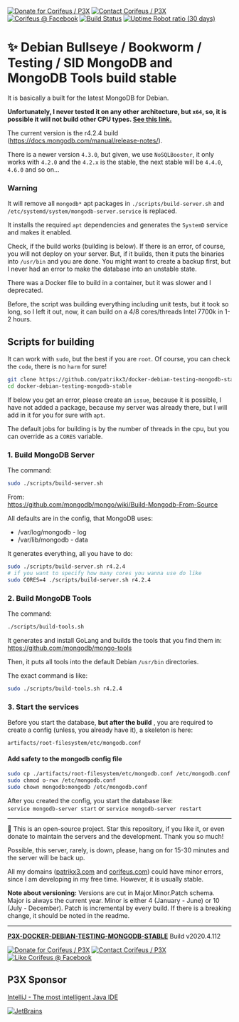 [//]: #@corifeus-header

 

[![Donate for Corifeus / P3X](https://img.shields.io/badge/Donate-Corifeus-003087.svg)](https://paypal.me/patrikx3) [![Contact Corifeus / P3X](https://img.shields.io/badge/Contact-P3X-ff9900.svg)](https://www.patrikx3.com/en/front/contact) [![Corifeus @ Facebook](https://img.shields.io/badge/Facebook-Corifeus-3b5998.svg)](https://www.facebook.com/corifeus.software)   [![Build Status](https://travis-ci.com/patrikx3/docker-debian-testing-mongodb-stable.svg?branch=master)](https://travis-ci.com/patrikx3/docker-debian-testing-mongodb-stable) [![Uptime Robot ratio (30 days)](https://img.shields.io/uptimerobot/ratio/m780749701-41bcade28c1ea8154eda7cca.svg)](https://uptimerobot.patrikx3.com/)

# ✨ Debian Bullseye / Bookworm / Testing / SID MongoDB and MongoDB Tools build stable 


                        
[//]: #@corifeus-header:end

It is basically a built for the latest MongoDB for Debian.
  
**Unfortunately, I never tested it on any other architecture, but `x64`, so, it is possible it will not build other CPU types. [See this link.](https://docs.mongodb.com/manual/installation/#mongodb-supported-platforms)**
  
The current version is the r4.2.4 build (https://docs.mongodb.com/manual/release-notes/).

There is a newer version `4.3.0`, but given, we use `NoSQLBooster`, it only works with `4.2.0` and the `4.2.x` is the stable, the next stable will be `4.4.0`, `4.6.0` and so on...

### Warning

It will remove all ```mongodb*``` apt packages in ```./scripts/build-server.sh``` and ```/etc/systemd/system/mongodb-server.service``` is replaced.  

It installs the required `apt` dependencies and generates the ```SystemD``` service and makes it enabled.  
  
Check, if the build works (building is below). If there is an error, of course, you will not deploy on your server. But, if it builds, then it puts the binaries into `/usr/bin` and you are done. You might want to create a backup first, but I never had an error to make the database into an unstable state. 
  
There was a Docker file to build in a container, but it was slower and I deprecated.
  
Before, the script was building everything including unit tests, but it took so long, so I left it out, now, it can build on a 4/8 cores/threads Intel 7700k in 1-2 hours.

## Scripts for building

It can work with `sudo`, but the best if you are ```root```. Of course, you can check the ```code```, there is no ```harm``` for sure!

```bash
git clone https://github.com/patrikx3/docker-debian-testing-mongodb-stable
cd docker-debian-testing-mongodb-stable
```

If below you get an error, please create an ```issue```, because it is possible, I have not added a package, because my server was already there, but I will add in it for you for sure with ```apt```.  

The default jobs for building is by the number of threads in the cpu, but you can override as a `CORES` variable. 

### 1. Build MongoDB Server

The command:
```bash
sudo ./scripts/build-server.sh
```

From:  
https://github.com/mongodb/mongo/wiki/Build-Mongodb-From-Source

All defaults are in the config, that MongoDB uses:  
* /var/log/mongodb - log
* /var/lib/mongodb - data

It generates everything, all you have to do:

```bash
sudo ./scripts/build-server.sh r4.2.4
# if you want to specify how many cores you wanna use do like
sudo CORES=4 ./scripts/build-server.sh r4.2.4
```

### 2. Build MongoDB Tools

The command:
```bash
./scripts/build-tools.sh
```

It generates and install GoLang and builds the tools that you find them in:    
https://github.com/mongodb/mongo-tools

Then, it puts all tools into the default Debian ```/usr/bin``` directories.

The exact command is like:
```bash
sudo ./scripts/build-tools.sh r4.2.4
```

### 3. Start the services

Before you start the database, **but after the build** , you are required to create a config (unless, you already have it), a skeleton is here:  
```text
artifacts/root-filesystem/etc/mongodb.conf
```


#### Add safety to the mongodb config file

```bash
sudo cp ./artifacts/root-filesystem/etc/mongodb.conf /etc/mongodb.conf
sudo chmod o-rwx /etc/mongodb.conf
sudo chown mongodb:mongodb /etc/mongodb.conf
```

After you created the config, you start the database like:  
```service mongodb-server start``` or ```service mongodb-server restart```



<!---

### 3. Sometimes check the kernel


The command:
```bash
./scripts/check-kernel.sh
```

It the kernel have changed, it better to re-build the server and the tools.

Right now the stable MongoDB 4.0.0 doesn't show the kernel version anymore

# Add user

```bash
cp ./artifacts/root-filesystem/etc/systemd/system/mongodb-server.service /etc/systemd/system/mongodb.service
cp ./artifacts/root-filesystem/etc/mongodb.conf /etc/mongodb.conf
sudo useradd mongodb -d /var/lib/mongodb -s /bin/false || true
sudo -u mongodb mkdir -p /var/lib/mongodb
sudo chmod o-rwx -R /var/lib/mongodb
systemctl daemon-reload
systemctl enable mongodb-server
service mongodb-server start
```

--->

[//]: #@corifeus-footer

---

🙏 This is an open-source project. Star this repository, if you like it, or even donate to maintain the servers and the development. Thank you so much!

Possible, this server, rarely, is down, please, hang on for 15-30 minutes and the server will be back up.

All my domains ([patrikx3.com](https://patrikx3.com) and [corifeus.com](https://corifeus.com)) could have minor errors, since I am developing in my free time. However, it is usually stable.

**Note about versioning:** Versions are cut in Major.Minor.Patch schema. Major is always the current year. Minor is either 4 (January - June) or 10 (July - December). Patch is incremental by every build. If there is a breaking change, it should be noted in the readme.


---

[**P3X-DOCKER-DEBIAN-TESTING-MONGODB-STABLE**](https://pages.corifeus.com/docker-debian-testing-mongodb-stable) Build v2020.4.112

[![Donate for Corifeus / P3X](https://img.shields.io/badge/Donate-Corifeus-003087.svg)](https://www.paypal.com/cgi-bin/webscr?cmd=_s-xclick&hosted_button_id=QZVM4V6HVZJW6)  [![Contact Corifeus / P3X](https://img.shields.io/badge/Contact-P3X-ff9900.svg)](https://www.patrikx3.com/en/front/contact) [![Like Corifeus @ Facebook](https://img.shields.io/badge/LIKE-Corifeus-3b5998.svg)](https://www.facebook.com/corifeus.software)


## P3X Sponsor

[IntelliJ - The most intelligent Java IDE](https://www.jetbrains.com/?from=patrikx3)

[![JetBrains](https://cdn.corifeus.com/assets/svg/jetbrains-logo.svg)](https://www.jetbrains.com/?from=patrikx3)




[//]: #@corifeus-footer:end
